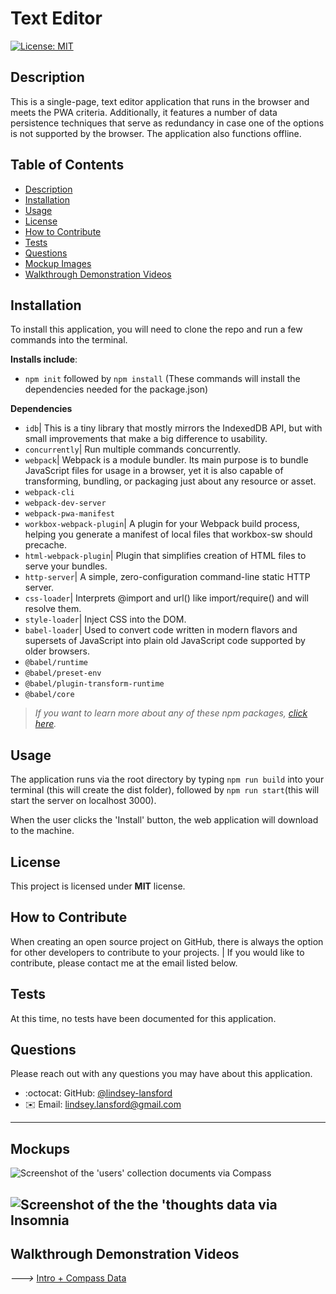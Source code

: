 # Text Editor
  [![License: MIT](https://img.shields.io/badge/License-MIT-yellow.svg)](https://opensource.org/licenses/MIT)

## Description

This is  a single-page, text editor application that runs in the browser and meets the PWA criteria. Additionally, it features a number of data persistence techniques that serve as redundancy in case one of the options is not supported by the browser. The application also functions offline.


## Table of Contents

  - [Description](#description)
  - [Installation](#installation)
  - [Usage](#usage)
  - [License](#license)
  - [How to Contribute](#how-to-contribute)
  - [Tests](#tests)
  - [Questions](#questions)
  - [Mockup Images](#mockups)
  - [Walkthrough Demonstration Videos](#walkthrough-demonstration-videos)

## Installation

To install this application, you will need to clone the repo and run a few commands into the terminal. 

**Installs include**:

* ``npm init`` followed by ``npm install`` (These commands will install the dependencies needed for the package.json)

**Dependencies**
* ``idb``| This is a tiny library that mostly mirrors the IndexedDB API, but with small improvements that make a big difference to usability.
* ``concurrently``| Run multiple commands concurrently.
* ``webpack``| Webpack is a module bundler. Its main purpose is to bundle JavaScript files for usage in a browser, yet it is also capable of transforming, bundling, or packaging just about any resource or asset.
* ``webpack-cli``
* ``webpack-dev-server``
* ``webpack-pwa-manifest``
* ``workbox-webpack-plugin``| A plugin for your Webpack build process, helping you generate a manifest of local files that workbox-sw should precache.
* ``html-webpack-plugin``| Plugin that simplifies creation of HTML files to serve your bundles.
* ``http-server``| A simple, zero-configuration command-line static HTTP server.
* ``css-loader``| Interprets @import and url() like import/require() and will resolve them.
* ``style-loader``| Inject CSS into the DOM.
* ``babel-loader``| Used to convert code written in modern flavors and supersets of JavaScript into plain old JavaScript code supported by older browsers.
* ``@babel/runtime``
* ``@babel/preset-env``
* ``@babel/plugin-transform-runtime``
* ``@babel/core``

>_If you want to learn more about any of these npm packages, [click here](https://www.npmjs.com/)._

## Usage

The application runs via the root directory by typing ``npm run build`` into your terminal (this will create the dist folder), followed by ``npm run start``(this will start the server on localhost 3000).

When the user clicks the 'Install' button, the web application will download to the machine.

## License

This project is licensed under **MIT** license.

## How to Contribute

When creating an open source project on GitHub, there is always the option for other developers to contribute to your projects. | If you would like to contribute, please contact me at the email listed below.

## Tests

At this time, no tests have been documented for this application.

## Questions

Please reach out with any questions you may have about this application.

* :octocat: GitHub: [@lindsey-lansford](https://github.com/lindsey-lansford)
* :envelope: Email: lindsey.lansford@gmail.com

-------------------------------------------------------
## Mockups

![Screenshot of the 'users' collection documents via Compass](./assets/compass.png)

![Screenshot of the the 'thoughts data via Insomnia](./assets/insomnia.png)
-------------------------------------------------------
## Walkthrough Demonstration Videos

*--->* [Intro + Compass Data](https://drive.google.com/file/d/1GvbVHKgCo9b5GVo_vmX8nCH3zYry1Scs/view?usp=sharing)